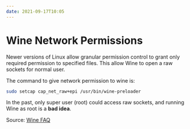 ```yaml
---
date: 2021-09-17T10:05
---
```


# Wine Network Permissions

Newer versions of Linux allow granular permission control to grant only
required permission to specified files. This allow Wine to open a raw
sockets for normal user.

The command to give network permission to wine is:

```sh
sudo setcap cap_net_raw+epi /usr/bin/wine-preloader
```

In the past, only super user (root) could access raw sockets, and running
Wine as root is a **bad idea**.

Source: [Wine
FAQ](https://wiki.winehq.org/FAQ#Failed_to_use_ICMP_.28network_ping.29.2C_this_requires_special_permissions)
